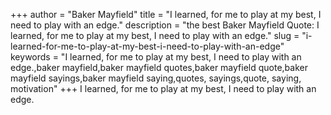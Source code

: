 +++
author = "Baker Mayfield"
title = "I learned, for me to play at my best, I need to play with an edge."
description = "the best Baker Mayfield Quote: I learned, for me to play at my best, I need to play with an edge."
slug = "i-learned-for-me-to-play-at-my-best-i-need-to-play-with-an-edge"
keywords = "I learned, for me to play at my best, I need to play with an edge.,baker mayfield,baker mayfield quotes,baker mayfield quote,baker mayfield sayings,baker mayfield saying,quotes, sayings,quote, saying, motivation"
+++
I learned, for me to play at my best, I need to play with an edge.

